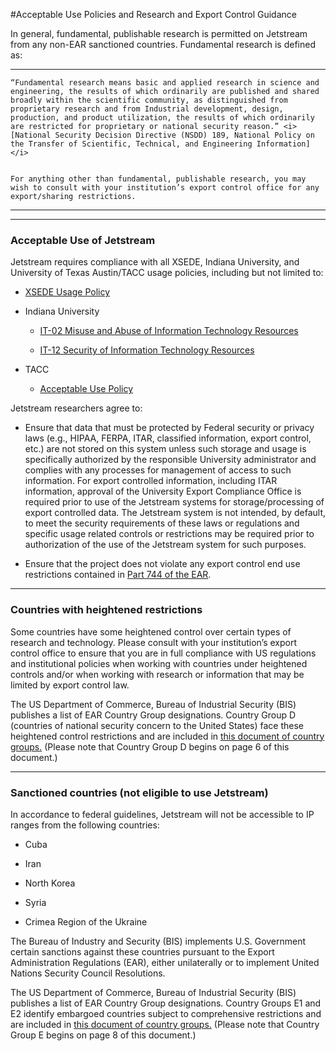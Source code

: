 #Acceptable Use Policies and Research and Export Control Guidance  

In general, fundamental, publishable research is permitted on Jetstream from any non-EAR sanctioned countries. Fundamental research is defined as:

---
```
“Fundamental research means basic and applied research in science and engineering, the results of which ordinarily are published and shared broadly within the scientific community, as distinguished from proprietary research and from Industrial development, design, production, and product utilization, the results of which ordinarily are restricted for proprietary or national security reason.” <i>[National Security Decision Directive (NSDD) 189, National Policy on the Transfer of Scientific, Technical, and Engineering Information]</i>


For anything other than fundamental, publishable research, you may wish to consult with your institution’s export control office for any export/sharing restrictions.
```
---
* * *

### Acceptable Use of Jetstream

Jetstream requires compliance with all XSEDE, Indiana University, and University of Texas Austin/TACC usage policies, including but not limited to:

*   [XSEDE Usage Policy](https://www.xsede.org/ecosystem/operations/usagepolicy)
    
*   Indiana University 
    
    *   [IT-02 Misuse and Abuse of Information Technology Resources](http://policies.iu.edu/policies/categories/information-it/it/IT-02.shtml) 
        
    *   [IT-12 Security of Information Technology Resources](http://policies.iu.edu/policies/categories/information-it/it/IT-12.shtml)
        
*   TACC
    
    *   [Acceptable Use Policy](https://portal.tacc.utexas.edu/tacc-usage-policy)
        

Jetstream researchers agree to:

*   Ensure that data that must be protected by Federal security or privacy laws (e.g., HIPAA, FERPA, ITAR, classified information, export control, etc.) are not stored on this system unless such storage and usage is specifically authorized by the responsible University administrator and complies with any processes for management of access to such information. For export controlled information, including ITAR information, approval of the University Export Compliance Office is required prior to use of the Jetstream systems for storage/processing of export controlled data. The Jetstream system is not intended, by default, to meet the security requirements of these laws or regulations and specific usage related controls or restrictions may be required prior to authorization of the use of the Jetstream system for such purposes.
    
*   Ensure that the project does not violate any export control end use restrictions contained in [Part 744 of the EAR](https://www.bis.doc.gov/index.php/documents/regulations-docs/2343-part-744-control-policy-end-user-and-end-use-based-2/file).
    

* * *

### Countries with heightened restrictions

Some countries have some heightened control over certain types of research and technology. Please consult with your institution’s export control office to ensure that you are in full compliance with US regulations and institutional policies when working with countries under heightened controls and/or when working with research or information that may be limited by export control law.

The US Department of Commerce, Bureau of Industrial Security (BIS) publishes a list of EAR Country Group designations. Country Group D (countries of national security concern to the United States) face these heightened control restrictions and are included in [this document of country groups.](https://www.bis.doc.gov/index.php/documents/regulation-docs/2255-supplement-no-1-to-part-740-country-groups-1/file) (Please note that Country Group D begins on page 6 of this document.)

* * *

### Sanctioned countries (not eligible to use Jetstream)

In accordance to federal guidelines, Jetstream will not be accessible to IP ranges from the following countries:

*   Cuba
    
*   Iran
    
*   North Korea
    
*   Syria
    
*   Crimea Region of the Ukraine
    

The Bureau of Industry and Security (BIS) implements U.S. Government certain sanctions against these countries pursuant to the Export Administration Regulations (EAR), either unilaterally or to implement United Nations Security Council Resolutions.

The US Department of Commerce, Bureau of Industrial Security (BIS) publishes a list of EAR Country Group designations. Country Groups E1 and E2 identify embargoed countries subject to comprehensive restrictions and are included in [this document of country groups.](https://www.bis.doc.gov/index.php/documents/regulation-docs/2255-supplement-no-1-to-part-740-country-groups-1/file) (Please note that Country Group E begins on page 8 of this document.)

